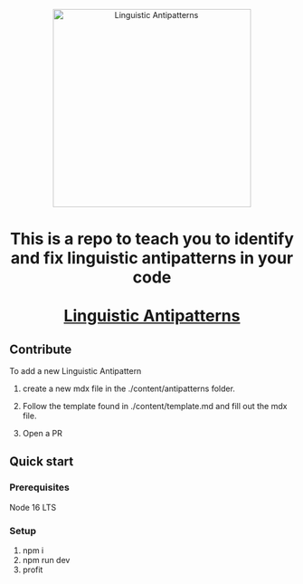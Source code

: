 <p align="center">
  <a href="https://www.linguistic-antipatterns.com/" target="__blank">
    <img alt="Linguistic Antipatterns" src="https://www.linguistic-antipatterns.com/logo_image.png" width="350" />
  </a>
</p>
<h1 align="center">
  This is a repo to teach you to identify and fix linguistic antipatterns in your code
  <br/>
  <br/>
  <a href="https://www.linguistic-antipatterns.com/" target="__blank">Linguistic Antipatterns</a>
</h1>

## Contribute
To add a new Linguistic Antipattern 
1. create a new mdx file in the ./content/antipatterns folder.

2. Follow the template found in ./content/template.md and fill out the mdx file.

3. Open a PR

## Quick start

### Prerequisites 

Node 16 LTS

### Setup
1. npm i
2. npm run dev
3. profit

